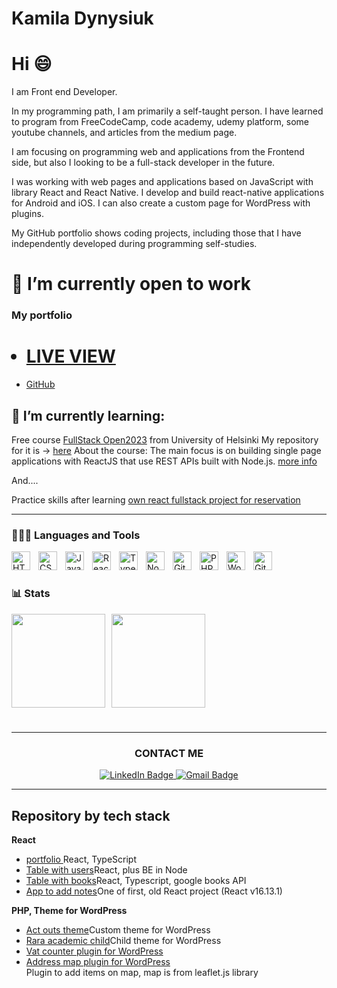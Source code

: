 # Kamila Dynysiuk

<div>
<h1>Hi 😄</h1>

I am Front end Developer.

In my programming path, I am primarily a self-taught person. I have learned to program from FreeCodeCamp, code academy, udemy platform, some youtube channels, and articles from the medium page.

I am focusing on programming web and applications from the Frontend side, but also I looking to be a full-stack developer in the future.

I was working with web pages and applications based on JavaScript with library React and React Native. I develop and build react-native applications for Android and iOS.
I can also create a custom page for WordPress with plugins.

My GitHub portfolio shows coding projects, including those that I have independently developed during programming self-studies.

</div>

# 🔭 I’m currently open to work

 <div>
 
 <h3>My portfolio </h3>

<ul>

# <li><a  href='https://kamiladyn.github.io/portfolio/' target="_blank">LIVE VIEW</a></li>

<li> <a href='https://github.com/KamilaDyn/portfolio' target="_blank">GitHub</a></li>
</ul>
</div>

## 🌱 I’m currently learning:

Free course <a href='https://fullstackopen.com/en/' target='_blank'>FullStack Open2023</a> from University of Helsinki
My repository for it is -> <a href='https://github.com/KamilaDyn/fullStackOpen-2023' target='_blank'>here</a>
About the course: The main focus is on building single page applications with ReactJS that use REST APIs built with Node.js. <a href='https://fullstackopen.com/en/about' target="_blank">more info</a>

And....

Practice skills after learning <a href='https://github.com/KamilaDyn/pet-clinic'>own react fullstack project for reservation</a>

---

### 👨🏻‍💻 Languages and Tools

<img align="left" alt="HTML" width="30px" style="padding-right:10px;" src="https://cdn.jsdelivr.net/gh/devicons/devicon/icons/html5/html5-plain.svg" />
<img align="left" alt="CSS" width="30px" style="padding-right:10px;" src="https://cdn.jsdelivr.net/gh/devicons/devicon/icons/css3/css3-plain.svg" />
<img align="left" alt="JavaScript" width="30px" style="padding-right:10px;" src="https://cdn.jsdelivr.net/gh/devicons/devicon/icons/javascript/javascript-plain.svg" />
<img align="left" alt="React" width="30px" style="padding-right:10px;" src="https://cdn.jsdelivr.net/gh/devicons/devicon/icons/react/react-original.svg" />
<img align="left" alt="TypeScript" width="30px" style="padding-right:10px;" src="https://cdn.jsdelivr.net/gh/devicons/devicon/icons/typescript/typescript-plain.svg" />
<img align="left" alt="NodeJS" width="30px" style="padding-right:10px;" src="https://cdn.jsdelivr.net/gh/devicons/devicon/icons/nodejs/nodejs-original.svg" />
<img align="left" alt="GitHub" width="30px" style="padding-right:10px;" src="https://cdn.jsdelivr.net/gh/devicons/devicon/icons/github/github-original.svg" />
<img align="left" alt="PHP" width="30px" style="padding-right:10px;" src="https://cdn.jsdelivr.net/gh/devicons/devicon/icons/php/php-original.svg" />
<img align="left" alt="WordPress" width="30px" style="padding-right:10px;" src="https://cdn.jsdelivr.net/gh/devicons/devicon/icons/wordpress/wordpress-original.svg" />
<img align="left" alt="Git" width="30px" style="padding-right:10px;" src="https://cdn.jsdelivr.net/gh/devicons/devicon/icons/git/git-original.svg" />
<br />

#

### 📊 Stats

<div style="display: flex; flex-direction: row;">
    <img class="img" height="150" style="padding-right:10px;" src="https://github-readme-stats.vercel.app/api?username=kamilaDyn&show_icons=true&hide=contribs&theme=radical" />
    <img class="img" height="150" src="https://github-readme-stats.vercel.app/api/top-langs/?username=kamilaDyn&layout=compact&theme=vision-friendly-dark" />
</div>

#

---

<div align='center'><h3>CONTACT ME</h3></div>
<div id="badges" align="center">
  <a href="https://www.linkedin.com/in/kamila-d-489849180/" target="_blank">
    <img src="https://img.shields.io/badge/LinkedIn-blue?style=for-the-badge&logo=linkedin&logoColor=white" alt="LinkedIn Badge"/>
  </a>
  <a href="mailto:kamila.dynysiuk@gmail.com">
    <img src="https://img.shields.io/badge/Mail-red?style=for-the-badge&logo=gmail&logoColor=white" alt="Gmail Badge"/>
  </a>
</div>

---

<div>

<h2>Repository by tech stack</h2>
<p><b>React</b></p>
<ul>
<li>
<a href='https://github.com/KamilaDyn/portfolio' target='_blank'>portfolio </a>React, TypeScript
</li>
<li>
<a href='https://github.com/KamilaDyn/customers-list-react' target='_blank'>Table with users</a>React, plus BE in Node
</li>
<li>
<a href='https://github.com/KamilaDyn/table-with-breadcrumb' target='_blank'>Table with books</a>React, Typescript, google books API
</li>

<li>
<a href='https://github.com/KamilaDyn/Travel-Notes' target='_blank'>App to add notes</a>One of first, old React project (React v16.13.1)
</li>
</ul>
<p><b>PHP, Theme for WordPress</b><p>
<ul>
<li>
<a href='https://github.com/KamilaDyn/act-outs-theme' target='_blank'>Act outs theme</a>Custom theme for WordPress
</li>
<li>
<a href='https://github.com/KamilaDyn/rara-academic-child' target='_blank'>Rara academic child</a>Child theme for WordPress
</li>
<li>
<a href='https://github.com/KamilaDyn/vat-counter-wp-plugin' target='_blank'>Vat counter plugin for WordPress</a>
</li>
<li>
<a href='https://github.com/KamilaDyn/address-map-plugin-wp' target='_blank'>Address map plugin for WordPress</a>
</li> Plugin to add  items on map, map is from leaflet.js library
</ul>
</div>

<!--
**KamilaDyn/KamilaDyn** is a ✨ _special_ ✨ repository because its `README.md` (this file) appears on your GitHub profile.

Here are some ideas to get you started:

- 🔭 I’m currently working on ...
- 🌱 I’m currently learning ...
- 👯 I’m looking to collaborate on ...
- 🤔 I’m looking for help with ...
- 💬 Ask me about ...
- 📫 How to reach me: ...
- 😄 Pronouns: ...
- ⚡ Fun fact: ...
-->
